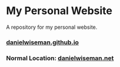 # My Personal Website
 
A repository for my personal website.


### [danielwiseman.github.io](https://dan-wiseman94.github.io/danielwiseman.github.io/)

### Normal Location: [danielwiseman.net](https://danielwiseman.net)

